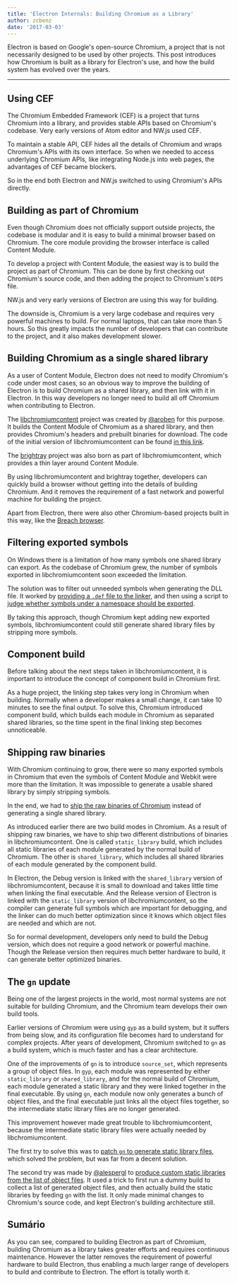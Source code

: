 ```yaml
---
title: 'Electron Internals: Building Chromium as a Library'
author: zcbenz
date: '2017-03-03'
---
```


Electron is based on Google's open-source Chromium, a project that is not necessarily designed to be used by other projects. This post introduces how Chromium is built as a library for Electron's use, and how the build system has evolved over the years.

---

## Using CEF

The Chromium Embedded Framework (CEF) is a project that turns Chromium into a library, and provides stable APIs based on Chromium's codebase. Very early versions of Atom editor and NW.js used CEF.

To maintain a stable API, CEF hides all the details of Chromium and wraps Chromium's APIs with its own interface. So when we needed to access underlying Chromium APIs, like integrating Node.js into web pages, the advantages of CEF became blockers.

So in the end both Electron and NW.js switched to using Chromium's APIs directly.

## Building as part of Chromium

Even though Chromium does not officially support outside projects, the codebase is modular and it is easy to build a minimal browser based on Chromium. The core module providing the browser interface is called Content Module.

To develop a project with Content Module, the easiest way is to build the project as part of Chromium. This can be done by first checking out Chromium's source code, and then adding the project to Chromium's `DEPS` file.

NW.js and very early versions of Electron are using this way for building.

The downside is, Chromium is a very large codebase and requires very powerful machines to build. For normal laptops, that can take more than 5 hours. So this greatly impacts the number of developers that can contribute to the project, and it also makes development slower.

## Building Chromium as a single shared library

As a user of Content Module, Electron does not need to modify Chromium's code under most cases, so an obvious way to improve the building of Electron is to build Chromium as a shared library, and then link with it in Electron. In this way developers no longer need to build all off Chromium when contributing to Electron.

The [libchromiumcontent](https://github.com/electron/libchromiumcontent) project was created by [@aroben](https://github.com/aroben) for this purpose. It builds the Content Module of Chromium as a shared library, and then provides Chromium's headers and prebuilt binaries for download. The code of the initial version of libchromiumcontent can be found [in this link](https://github.com/electron/libchromiumcontent/tree/873daa8c57efa053d48aa378ac296b0a1206822c).

The [brightray](https://github.com/electron/brightray) project was also born as part of libchromiumcontent, which provides a thin layer around Content Module.

By using libchromiumcontent and brightray together, developers can quickly build a browser without getting into the details of building Chromium. And it removes the requirement of a fast network and powerful machine for building the project.

Apart from Electron, there were also other Chromium-based projects built in this way, like the [Breach browser](https://www.quora.com/Is-Breach-Browser-still-in-development).

## Filtering exported symbols

On Windows there is a limitation of how many symbols one shared library can export. As the codebase of Chromium grew, the number of symbols exported in libchromiumcontent soon exceeded the limitation.

The solution was to filter out unneeded symbols when generating the DLL file. It worked by [providing a `.def` file to the linker](https://github.com/electron/libchromiumcontent/pull/11/commits/85ca0f60208eef2c5013a29bb4cf3d21feb5030b), and then using a script to [judge whether symbols under a namespace should be exported](https://github.com/electron/libchromiumcontent/pull/47/commits/d2fed090e47392254f2981a56fe4208938e538cd).

By taking this approach, though Chromium kept adding new exported symbols, libchromiumcontent could still generate shared library files by stripping more symbols.

## Component build

Before talking about the next steps taken in libchromiumcontent, it is important to introduce the concept of component build in Chromium first.

As a huge project, the linking step takes very long in Chromium when building. Normally when a developer makes a small change, it can take 10 minutes to see the final output. To solve this, Chromium introduced component build, which builds each module in Chromium as separated shared libraries, so the time spent in the final linking step becomes unnoticeable.

## Shipping raw binaries

With Chromium continuing to grow, there were so many exported symbols in Chromium that even the symbols of Content Module and Webkit were more than the limitation. It was impossible to generate a usable shared library by simply stripping symbols.

In the end, we had to [ship the raw binaries of Chromium](https://github.com/electron/libchromiumcontent/pull/98) instead of generating a single shared library.

As introduced earlier there are two build modes in Chromium. As a result of shipping raw binaries, we have to ship two different distributions of binaries in libchromiumcontent. One is called `static_library` build, which includes all static libraries of each module generated by the normal build of Chromium. The other is `shared_library`, which includes all shared libraries of each module generated by the component build.

In Electron, the Debug version is linked with the `shared_library` version of libchromiumcontent, because it is small to download and takes little time when linking the final executable. And the Release version of Electron is linked with the `static_library` version of libchromiumcontent, so the compiler can generate full symbols which are important for debugging, and the linker can do much better optimization since it knows which object files are needed and which are not.

So for normal development, developers only need to build the Debug version, which does not require a good network or powerful machine. Though the Release version then requires much better hardware to build, it can generate better optimized binaries.

## The `gn` update

Being one of the largest projects in the world, most normal systems are not suitable for building Chromium, and the Chromium team develops their own build tools.

Earlier versions of Chromium were using `gyp` as a build system, but it suffers from being slow, and its configuration file becomes hard to understand for complex projects. After years of development, Chromium switched to `gn` as a build system, which is much faster and has a clear architecture.

One of the improvements of `gn` is to introduce `source_set`, which represents a group of object files. In `gyp`, each module was represented by either `static_library` or `shared_library`, and for the normal build of Chromium, each module generated a static library and they were linked together in the final executable. By using `gn`, each module now only generates a bunch of object files, and the final executable just links all the object files together, so the intermediate static library files are no longer generated.

This improvement however made great trouble to libchromiumcontent, because the intermediate static library files were actually needed by libchromiumcontent.

The first try to solve this was to [patch `gn` to generate static library files](https://github.com/electron/libchromiumcontent/pull/239), which solved the problem, but was far from a decent solution.

The second try was made by [@alespergl](https://github.com/alespergl) to [produce custom static libraries from the list of object files](https://github.com/electron/libchromiumcontent/pull/249). It used a trick to first run a dummy build to collect a list of generated object files, and then actually build the static libraries by feeding `gn` with the list. It only made minimal changes to Chromium's source code, and kept Electron's building architecture still.

## Sumário

As you can see, compared to building Electron as part of Chromium, building Chromium as a library takes greater efforts and requires continuous maintenance. However the latter removes the requirement of powerful hardware to build Electron, thus enabling a much larger range of developers to build and contribute to Electron. The effort is totally worth it.

